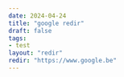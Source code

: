 ```yaml
---
date: 2024-04-24
title: "google redir"
draft: false
tags:
- test
layout: "redir"
redir: "https://www.google.be"
---
```


